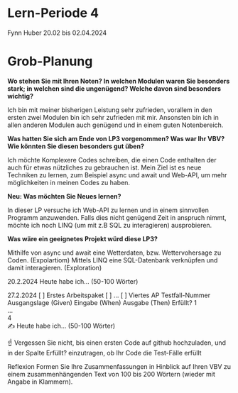 # Lern-Periode 4
Fynn Huber
20.02 bis 02.04.2024

# Grob-Planung

 **Wo stehen Sie mit Ihren Noten? In welchen Modulen waren Sie besonders stark; in welchen sind die ungenügend? Welche davon sind besonders wichtig?**

Ich bin mit meiner bisherigen Leistung sehr zufrieden, vorallem in den ersten zwei Modulen bin ich sehr zufrieden mit mir. 
Ansonsten bin ich in allen anderen Modulen auch genügend und in einem guten Notenbereich.

 **Was hatten Sie sich am Ende von LP3 vorgenommen? Was war Ihr VBV? Wie könnten Sie diesen besonders gut üben?**

Ich möchte Komplexere Codes schreiben, die einen Code enthalten der auch für etwas nützliches zu gebrauchen ist. 
Mein Ziel ist es neue Techniken zu lernen, zum Beispiel async und await und Web-API, um mehr möglichkeiten in meinen Codes zu haben. 

 **Neu: Was möchten Sie Neues lernen?**
 
In dieser LP versuche ich Web-API zu lernen und in einem sinnvollen Programm anzuwenden. 
Falls dies nicht genügend Zeit in anspruch nimmt, möchte ich noch LINQ (um mit z.B SQL zu interagieren) ausprobieren.

 **Was wäre ein geeignetes Projekt würd diese LP3?**
 
Mithilfe von async und await eine Wetterdaten, bzw. Wettervohersage zu Coden. (Expolartiom)
Mittels LINQ eine SQL-Datenbank verknüpfen und damit interagieren. (Exploration)

20.2.2024
Heute habe ich... (50-100 Wörter)

27.2.2024
[ ] Erstes Arbeitspaket
[ ] ...
[ ] Viertes AP
Testfall-Nummer	Ausgangslage (Given)	Eingabe (When)	Ausgabe (Then)	Erfüllt?
1				
...				
4				
✍️ Heute habe ich... (50-100 Wörter)

☝️ Vergessen Sie nicht, bis einen ersten Code auf github hochzuladen, und in der Spalte Erfüllt? einzutragen, ob Ihr Code die Test-Fälle erfüllt

Reflexion
Formen Sie Ihre Zusammenfassungen in Hinblick auf Ihren VBV zu einem zusammenhängenden Text von 100 bis 200 Wörtern (wieder mit Angabe in Klammern).
